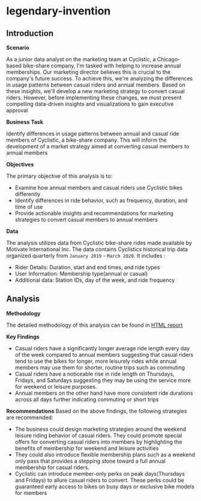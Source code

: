 # legendary-invention
## Introduction

**Scenario**

As a junior data analyst on the marketing team at Cyclistic, a Chicago-based bike-share company, I'm tasked with helping to increase annual memberships. Our marketing director believes this is crucial to the company's future success. To achieve this, we're analyzing the differences in usage patterns between casual riders and annual members. Based on these insights, we'll develop a new marketing strategy to convert casual riders. However, before implementing these changes, we must present compelling data-driven insights and visualizations to gain executive approval

**Business Task**

Identify differences in usage patterns between annual and casual ride members of Cyclistic, a bike-share company. This will inform the development of a market strategy aimed at converting casual members to annual members 
 
**Objectives** 

The primary objective of this analysis is to:
* Examine how annual members and casual riders use Cyclistic bikes differently
* Identify differences in ride behavior, such as frequency, duration, and time of use
* Provide actionable insights and recommendations for marketing strategies to convert casual members to annual members

**Data**

The analysis utilizes data from Cyclistic bike-share rides made available by Motivate International Inc. The data contains Cyclistics historical trip data organized quarterly from `January 2019` - `March 2020`. It includes :
* Rider Details: Duration, start and end times, and ride types
* User Information: Membership type(annual or casual)
* Additional data: Station IDs, day of the week, and ride frequency


## Analysis 

**Methodology**

The detailed methodology of this analysis can be found in [HTML report](https://oluwadunni1.github.io/legendary-invention/Cyclistic_v2.html)

**Key Findings**
* Casual riders have a significantly longer average ride length every day of the week compared to annual members suggesting that casual riders tend to use the bikes for longer, more leisurely rides while annual members may use them for shorter, routine trips such as commuting
* Casual riders have a noticeable rise in ride length on Thursdays, Fridays, and Saturdays suggesting they may be using the service more for weekend or leisure purposes.
* Annual members on the other hand have more consistent ride durations across all days further indicating commuting or short trips

**Recommendations**
Based on the above findings, the following strategies are recommended:
* The business could design marketing strategies around the weekend leisure riding behavior of casual riders. They could promote special offers for converting casual riders into members by highlighting the benefits of membership for weekend and leisure activities
* They could also introduce flexible membership plans such as a weekend only pass that provides a stepping stone toward a full annual membership for casual riders.
* Cyclistic can introduce member-only perks on peak days(Thursdays and Fridays) to allure casual riders to convert. These perks could be guaranteed early access to bikes on busy days or exclusive bike models for members 
  
